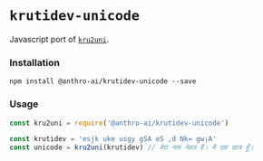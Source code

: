 # `krutidev-unicode`

Javascript port of [`kru2uni`](https://github.com/ltrc/kru2uni).

### Installation

```
npm install @anthro-ai/krutidev-unicode --save
```

### Usage

```javascript
const kru2uni = require('@anthro-ai/krutidev-unicode')

const krutidev = 'esjk uke usgy gSA eS ,d Nk= gw¡A'
const unicode = kru2uni(krutidev) // मेरा नाम नेहल है। मै एक छात्र हूँ।
```
